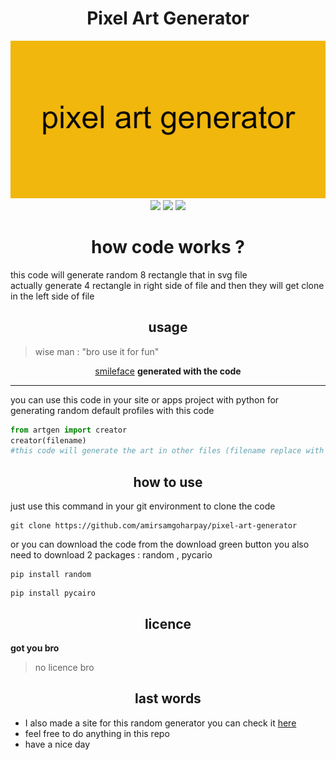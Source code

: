 <h1 align="center"> Pixel Art Generator</h1>

 <p align="center">
 <img src="https://raw.githubusercontent.com/amirsamgoharpay/pixel-art-generator/main/pixel_art_generator.png">
 <br>
 <img src="https://img.shields.io/github/directory-file-count/amirsamgoharpay/pixel-art-generator">
<img src="https://img.shields.io/github/languages/code-size/amirsamgoharpay/pixel-art-generator">
  <img src="https://img.shields.io/github/followers/amirsamgoharpay">


</p>

<h1 align="center">how code works ? </h1> 

this code will generate random 8 rectangle that in svg file  
actually generate 4 rectangle in right side of file and then they will get clone in the left side of file

<h2 align="center">usage  </h2>

> wise man : "bro use it for fun"  
<p align="center"><a href="https://github.com/amirsamgoharpay/pixel-art-generator/blob/main/happy.svg">smileface</a> <b>generated with the code</b> </p>

---
you can use this code in your site or apps project with python for generating random default profiles with this code  

```python
from artgen import creator
creator(filename)
#this code will generate the art in other files (filename replace with the name of svg file you want)
```

<h2 align="center">how to use  </h2>  

just use this command in your git environment to clone the code  
```
git clone https://github.com/amirsamgoharpay/pixel-art-generator  
```

or you can download the code from the download green button
you also need to download 2 packages : random , pycario

```
pip install random
```
```
pip install pycairo
```

<h2 align="center">licence  </h2>  

**got you bro**  
> no licence bro  
<h2 align="center">last words </h2> 

- I also made a site for this random generator you can check it [here](https://amirsam.pythonanywhere.com)
- feel free to do anything in this repo  
- have a nice day  

